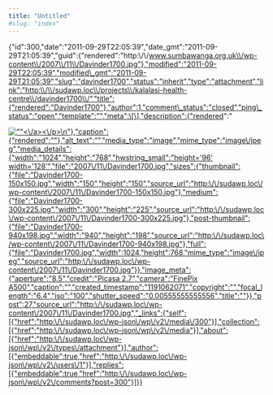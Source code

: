 ```yaml
---
title: "Untitled"
#slug: "index"
---
```


{"id":300,"date":"2011-09-29T22:05:39","date\_gmt":"2011-09-29T21:05:39","guid":{"rendered":"http:\\/\\/www.sumbawanga.org.uk\\/wp-content\\/2007\\/11\\/Davinder1700.jpg"},"modified":"2011-09-29T22:05:39","modified\_gmt":"2011-09-29T21:05:39","slug":"davinder1700","status":"inherit","type":"attachment","link":"http:\\/\\/sudawp.loc\\/projects\\/kalalasi-health-centre\\/davinder1700\\/","title":{"rendered":"Davinder1700"},"author":1,"comment\_status":"closed","ping\_status":"open","template":"","meta":\[\],"description":{"rendered":"

[![\"\"](\"http:\/\/sudawp.loc\/wp-content\/2007\/11\/Davinder1700-300x225.jpg\")<\\/a><\\/p>\\n"},"caption":{"rendered":""},"alt\_text":"","media\_type":"image","mime\_type":"image\\/jpeg","media\_details":{"width":"1024","height":"768","hwstring\_small":"height='96' width='128'","file":"2007\\/11\\/Davinder1700.jpg","sizes":{"thumbnail":{"file":"Davinder1700-150x150.jpg","width":"150","height":"150","source\_url":"http:\\/\\/sudawp.loc\\/wp-content\\/2007\\/11\\/Davinder1700-150x150.jpg"},"medium":{"file":"Davinder1700-300x225.jpg","width":"300","height":"225","source\_url":"http:\\/\\/sudawp.loc\\/wp-content\\/2007\\/11\\/Davinder1700-300x225.jpg"},"post-thumbnail":{"file":"Davinder1700-940x198.jpg","width":"940","height":"198","source\_url":"http:\\/\\/sudawp.loc\\/wp-content\\/2007\\/11\\/Davinder1700-940x198.jpg"},"full":{"file":"Davinder1700.jpg","width":1024,"height":768,"mime\_type":"image\\/jpeg","source\_url":"http:\\/\\/sudawp.loc\\/wp-content\\/2007\\/11\\/Davinder1700.jpg"}},"image\_meta":{"aperture":"8.5","credit":"Picasa 2.7","camera":"FinePix A500","caption":"","created\_timestamp":"1191062071","copyright":"","focal\_length":"6.4","iso":"100","shutter\_speed":"0.00555555555556","title":""}},"post":27,"source\_url":"http:\\/\\/sudawp.loc\\/wp-content\\/2007\\/11\\/Davinder1700.jpg","\_links":{"self":\[{"href":"http:\\/\\/sudawp.loc\\/wp-json\\/wp\\/v2\\/media\\/300"}\],"collection":\[{"href":"http:\\/\\/sudawp.loc\\/wp-json\\/wp\\/v2\\/media"}\],"about":\[{"href":"http:\\/\\/sudawp.loc\\/wp-json\\/wp\\/v2\\/types\\/attachment"}\],"author":\[{"embeddable":true,"href":"http:\\/\\/sudawp.loc\\/wp-json\\/wp\\/v2\\/users\\/1"}\],"replies":\[{"embeddable":true,"href":"http:\\/\\/sudawp.loc\\/wp-json\\/wp\\/v2\\/comments?post=300"}\]}}](http:\/\/sudawp.loc\/wp-content\/2007\/11\/Davinder1700.jpg)